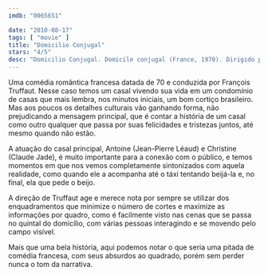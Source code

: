 ```yaml
---
imdb: "0065651"

date: "2010-08-17"
tags: [ "movie" ]
title: "Domicilio Conjugal"
stars: "4/5"
desc: "Domicilio Conjugal. Domicile conjugal (France, 1970). Dirigido por François Truffaut. Escrito por François Truffaut, Claude de Givray, Bernard Revon. Com Jean-Pierre Léaud, Claude Jade, Hiroko Berghauer, Barbara Laage, Danièle Girard, Daniel Ceccaldi, Claire Duhamel, Daniel Boulanger, Silvana Blasi."
---
```

Uma comédia romântica francesa datada de 70 e conduzida por François Truffaut. Nesse caso temos um casal vivendo sua vida em um condomínio de casas que mais lembra, nos minutos iniciais, um bom cortiço brasileiro. Mas aos poucos os detalhes culturais vão ganhando forma, não prejudicando a mensagem principal, que é contar a história de um casal como outro qualquer que passa por suas felicidades e tristezas juntos, até mesmo quando não estão.

A atuação do casal principal, Antoine (Jean-Pierre Léaud) e Christine (Claude Jade), é muito importante para a conexão com o público, e temos momentos em que nos vemos completamente sintonizados com aquela realidade, como quando ele a acompanha até o táxi tentando beijá-la e, no final, ela que pede o beijo.

A direção de Truffaut age e merece nota por sempre se utilizar dos enquadramentos que minimize o número de cortes e maximize as informações por quadro, como é facilmente visto nas cenas que se passa no quintal do domicílio, com várias pessoas interagindo e se movendo pelo campo visível.

Mais que uma bela história, aqui podemos notar o que seria uma pitada de comédia francesa, com seus absurdos ao quadrado, porém sem perder nunca o tom da narrativa.
